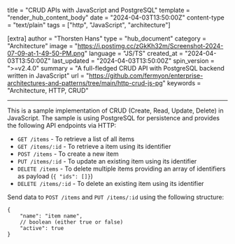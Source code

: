 title = "CRUD APIs with JavaScript and PostgreSQL"
template = "render_hub_content_body"
date = "2024-04-03T13:50:00Z"
content-type = "text/plain"
tags = ["http", "JavaScript", "architecture"]

[extra]
author = "Thorsten Hans"
type = "hub_document"
category = "Architecture"
image = "https://i.postimg.cc/zGkKh32m/Screenshot-2024-07-09-at-1-49-50-PM.png"
language = "JS/TS"
created_at = "2024-04-03T13:50:00Z"
last_updated = "2024-04-03T13:50:00Z"
spin_version = ">=v2.4.0"
summary = "A full-fledged CRUD API with PostgreSQL backend written in JavaScript"
url = "https://github.com/fermyon/enterprise-architectures-and-patterns/tree/main/http-crud-js-pg"
keywords = "Architecture, HTTP, CRUD"

---

This is a sample implementation of CRUD (Create, Read, Update, Delete) in JavaScript. The sample is using PostgreSQL for persistence and provides the following API endpoints via HTTP:

- `GET /items` - To retrieve a list of all items
- `GET /items/:id` - To retrieve a item using its identifier
- `POST /items` - To create a new item
- `PUT /items/:id` - To update an existing item using its identifier
- `DELETE /items` - To delete multiple items providing an array of identifiers as payload (`{ "ids": []}`)
- `DELETE /items/:id` - To delete an existing item using its identifier

Send data to `POST /items` and `PUT /items/:id` using the following structure:

```jsonc
{
    "name": "item name",
    // boolean (either true or false)
    "active": true
}
```